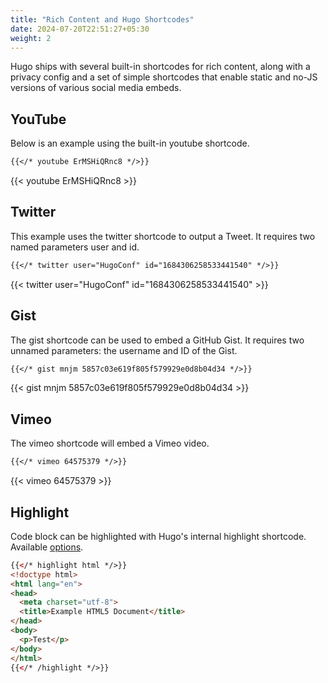 ```yaml
---
title: "Rich Content and Hugo Shortcodes"
date: 2024-07-20T22:51:27+05:30
weight: 2
---
```

Hugo ships with several built-in shortcodes for rich content, along with a privacy config and a set of simple shortcodes that enable static and no-JS versions of various social media embeds.

<!--more-->

## YouTube
Below is an example using the built-in youtube shortcode.

```markdown
{{</* youtube ErMSHiQRnc8 */>}}
```
{{< youtube ErMSHiQRnc8 >}}

## Twitter
This example uses the twitter shortcode to output a Tweet. It requires two named parameters user and id.

```markdown
{{</* twitter user="HugoConf" id="1684306258533441540" */>}}
```
{{< twitter user="HugoConf" id="1684306258533441540" >}}

## Gist
The gist shortcode can be used to embed a GitHub Gist. It requires two unnamed parameters: the username and ID of the Gist.

```markdown
{{</* gist mnjm 5857c03e619f805f579929e0d8b04d34 */>}}
```
{{< gist mnjm 5857c03e619f805f579929e0d8b04d34 >}}

## Vimeo
The vimeo shortcode will embed a Vimeo video.

```markdown
{{</* vimeo 64575379 */>}}
```
{{< vimeo 64575379 >}}


## Highlight
Code block can be highlighted with Hugo's internal highlight shortcode. Available [options](https://gohugo.io/content-management/syntax-highlighting/#highlight-shortcode).

```html
{{</* highlight html */>}}
<!doctype html>
<html lang="en">
<head>
  <meta charset="utf-8">
  <title>Example HTML5 Document</title>
</head>
<body>
  <p>Test</p>
</body>
</html>
{{</* /highlight */>}}
```
